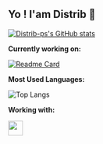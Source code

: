 ## **Yo ! I'am Distrib 👀**

[![Distrib-ps's GitHub stats](https://github-readme-stats.vercel.app/api?username=Distrib-ps&show_icons=true&theme=dracula)](https://github.com/Distrib-ps/)

**Currently working on:**

[![Readme Card](https://github-readme-stats.vercel.app/api/pin/?username=Distrib-ps&repo=pokemon-showdown)](https://github.com/smogon/pokemon-showdown)

**Most Used Languages:**

![Top Langs](https://github-readme-stats.vercel.app/api/top-langs/?username=Distrib-ps)


**Working with:**

<img src="https://framalibre.org/sites/default/files/leslogos/Visual_Studio_Code_1.18_icon.png" width=30>
